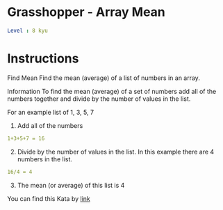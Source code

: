 # Grasshopper - Array Mean

```yaml
Level : 8 kyu
```



# Instructions

Find Mean
Find the mean (average) of a list of numbers in an array.

Information
To find the mean (average) of a set of numbers add all of the numbers together and divide by the number of values in the list.

For an example list of 1, 3, 5, 7

1. Add all of the numbers

```yaml
1+3+5+7 = 16
```

2. Divide by the number of values in the list. In this example there are 4 numbers in the list.

```yaml
16/4 = 4
```

3. The mean (or average) of this list is 4

You can find this Kata by [link](https://www.codewars.com/kata/55d277882e139d0b6000005d/train/java)